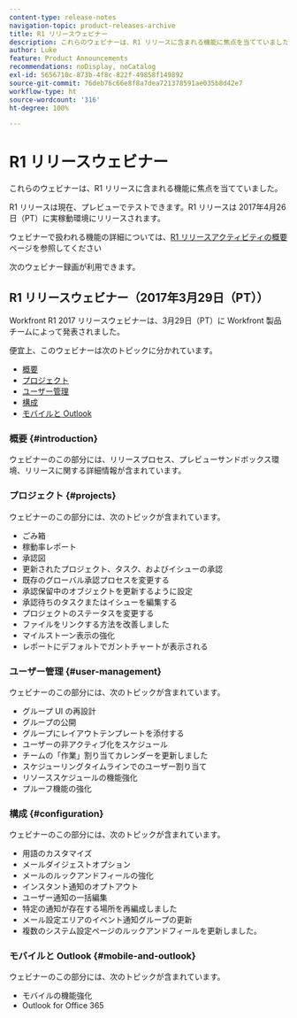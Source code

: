 ```yaml
---
content-type: release-notes
navigation-topic: product-releases-archive
title: R1 リリースウェビナー
description: これらのウェビナーは、R1 リリースに含まれる機能に焦点を当てていました。
author: Luke
feature: Product Announcements
recommendations: noDisplay, noCatalog
exl-id: 5656710c-873b-4f8c-822f-49858f149892
source-git-commit: 76deb76c66e8f8a7dea721378591ae035b8d42e7
workflow-type: ht
source-wordcount: '316'
ht-degree: 100%

---
```


# R1 リリースウェビナー

これらのウェビナーは、R1 リリースに含まれる機能に焦点を当てていました。 

R1 リリースは現在、プレビューでテストできます。R1 リリースは 2017年4月26日（PT）に実稼動環境にリリースされます。

ウェビナーで扱われる機能の詳細については、[R1 リリースアクティビティの概要](../../../../product-announcements/product-releases/quarterly-release-archive/r1-release-activity/r1-release-activity-overview.md)ページを参照してください

次のウェビナー録画が利用できます。

## R1 リリースウェビナー（2017年3月29日（PT））

Workfront R1 2017 リリースウェビナーは、3月29日（PT）に Workfront 製品チームによって発表されました。 

便宜上、このウェビナーは次のトピックに分かれています。

* [概要](#introduction)
* [プロジェクト](#projects)
* [ユーザー管理](#user-management)
* [構成](#configuration)
* [モバイルと Outlook](#mobile-and-outlook)

### 概要 {#introduction}

ウェビナーのこの部分には、リリースプロセス、プレビューサンドボックス環境、リリースに関する詳細情報が含まれています。

### プロジェクト {#projects}

ウェビナーのこの部分には、次のトピックが含まれています。

* ごみ箱
* 稼動率レポート
* 承認図
* 更新されたプロジェクト、タスク、およびイシューの承認
* 既存のグローバル承認プロセスを変更する
* 承認保留中のオブジェクトを更新するように設定
* 承認待ちのタスクまたはイシューを編集する
* プロジェクトのステータスを変更する
* ファイルをリンクする方法を改善しました
* マイルストーン表示の強化
* レポートにデフォルトでガントチャートが表示される

### ユーザー管理 {#user-management}

ウェビナーのこの部分には、次のトピックが含まれています。

* グループ UI の再設計
* グループの公開
* グループにレイアウトテンプレートを添付する
* ユーザーの非アクティブ化をスケジュール
* チームの「作業」割り当てカレンダーを更新しました
* スケジューリングタイムラインでのユーザー割り当て
* リソーススケジュールの機能強化
* プルーフ機能の強化

### 構成 {#configuration}

ウェビナーのこの部分には、次のトピックが含まれています。

* 用語のカスタマイズ
* メールダイジェストオプション
* メールのルックアンドフィールの強化
* インスタント通知のオプトアウト
* ユーザー通知の一括編集
* 特定の通知が存在する場所を再編成しました
* メール設定エリアのイベント通知グループの更新
* 複数のシステム設定ページのルックアンドフィールを更新しました。

### モバイルと Outlook {#mobile-and-outlook}

ウェビナーのこの部分には、次のトピックが含まれています。

* モバイルの機能強化
* Outlook for Office 365
